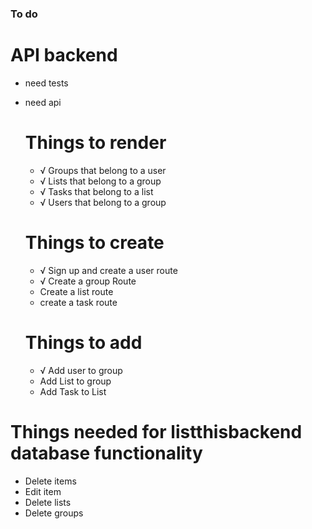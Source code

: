 ### To do

# API backend

- need tests
- need api

  # Things to render

  - √ Groups that belong to a user
  - √ Lists that belong to a group
  - √ Tasks that belong to a list
  - √ Users that belong to a group

  # Things to create

  - √ Sign up and create a user route
  - √ Create a group Route
  - Create a list route
  - create a task route

  # Things to add

  - √ Add user to group
  - Add List to group
  - Add Task to List

# Things needed for listthisbackend database functionality

- Delete items
- Edit item
- Delete lists
- Delete groups
